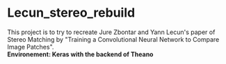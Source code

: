 # Lecun_stereo_rebuild
This project is to try to recreate Jure Zbontar and Yann Lecun's paper of Stereo Matching by "Training a Convolutional Neural Network to Compare Image Patches".  
**Environement: Keras with the backend of Theano**

